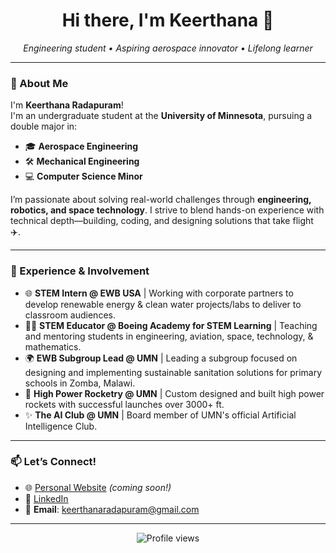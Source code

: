 <h1 align="center">Hi there, I'm Keerthana 👋</h1>
<p align="center">
  <em>Engineering student • Aspiring aerospace innovator • Lifelong learner</em>
</p>

---

### 🚀 About Me

I'm **Keerthana Radapuram**!  
I'm an undergraduate student at the **University of Minnesota**, pursuing a double major in:

- 🎓 **Aerospace Engineering**
- 🛠️ **Mechanical Engineering**
- 💻 **Computer Science Minor**

I’m passionate about solving real-world challenges through **engineering, robotics, and space technology**. I strive to blend hands-on experience with technical depth—building, coding, and designing solutions that take flight ✈️.

---

### 💼 Experience & Involvement

- 🌐 **STEM Intern @ EWB USA** | Working with corporate partners to develop renewable energy & clean water projects/labs to deliver to classroom audiences.
- 👩‍🏫 **STEM Educator @ Boeing Academy for STEM Learning** | Teaching and mentoring students in engineering, aviation, space, technology, & mathematics.
- 🌍 **EWB Subgroup Lead @ UMN** | Leading a subgroup focused on designing and implementing sustainable sanitation solutions for primary schools in Zomba, Malawi.  
- 🚀 **High Power Rocketry @ UMN** | Custom designed and built high power rockets with successful launches over 3000+ ft.
- ✨ **The AI Club @ UMN** | Board member of UMN's official Artificial Intelligence Club.

---

### 📫 Let’s Connect!

- 🌐 [Personal Website](https://keerthanaradapuram.github.io) _(coming soon!)_  
- 💼 [LinkedIn](https://www.linkedin.com/in/keerthanaradapuram/)  
- 📧 **Email**: keerthanaradapuram@gmail.com

---

<p align="center">
  <img src="https://komarev.com/ghpvc/?username=KeerthanaRadapuram&style=flat-square" alt="Profile views" />
</p>

